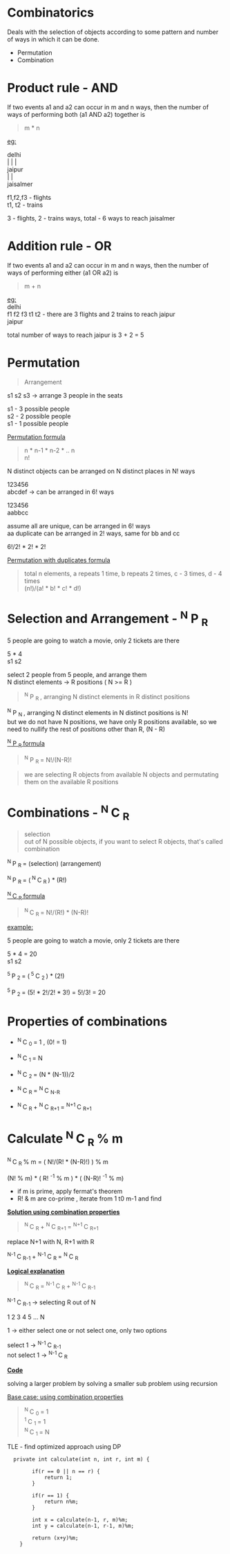 # Combinatorics

Deals with the selection of objects according to some pattern and number of ways in which it can be done.  
- Permutation  
- Combination  

# Product rule - AND

If two events a1 and a2 can occur in m and n ways, then the number of ways of performing both (a1 AND a2) together is   
> m * n  

<ins>eg:</ins>  
  
delhi  
| | |   
jaipur  
 |  |   
jaisalmer    

f1,f2,f3 - flights    
t1, t2 - trains  

3 - flights, 2 - trains ways, total - 6 ways to reach jaisalmer 


# Addition rule - OR

If two events a1 and a2 can occur in m and n ways, then the number of ways of performing either (a1 OR a2) is  
> m + n   

<ins>eg:</ins>  
delhi  
f1 f2 f3 t1 t2  - there are 3 flights and 2 trains to reach jaipur  
jaipur  

total number of ways to reach jaipur is 3 + 2 = 5  

# Permutation

> Arrangement  

s1 s2 s3 -> arrange 3 people in the seats  

s1 - 3 possible people  
s2 - 2 possible people  
s1 - 1 possible people  


<ins>Permutation formula</ins>  
> n * n-1 * n-2 * .. n  
> n!

N distinct objects can be arranged on N distinct places in N! ways  

123456  
abcdef -> can be arranged in 6! ways  

123456  
aabbcc  

assume all are unique, can be arranged in 6! ways  
aa duplicate can be arranged in 2! ways, same for bb and cc  

6!/2! * 2! * 2!  

<ins>Permutation with duplicates formula</ins>
> total n elements, a repeats 1 time, b repeats 2 times, c - 3 times, d - 4 times  
> (n!)/(a! * b! * c! * d!)


# Selection and Arrangement - <sup>N</sup> P <sub> R </sub>

5 people are going to watch a movie, only 2 tickets are there  

5 * 4  
s1 s2  

select 2 people from 5 people, and arrange them  
N distinct elements  -> R positions ( N >= R )

> <sup>N</sup> P <sub> R </sub> , arranging N distinct elements in R distinct positions


<sup>N</sup> P <sub> N </sub>, arranging N distinct elements in N distinct positions is N!  
but we do not have N positions, we have only R positions available, so we need to nullify the rest of positions other than R, (N - R)  

<ins><sup>N</sup> P <sub> R </sub>formula</ins>
> <sup>N</sup> P <sub> R </sub> = N!/(N-R)!

> we are selecting R objects from available N objects and permutating them on the available R positions  


# Combinations - <sup> N </sup> C <sub> R </sub>

> selection  
> out of N possible objects, if you want to select R objects, that's called combination

<sup> N </sup> P <sub> R </sub> = (selection) (arrangement)  

<sup> N </sup> P <sub> R </sub> = (<sup> N </sup> C <sub> R </sub>) * (R!)  

<ins><sup> N </sup> C <sub> R </sub> formula </ins>
> <sup> N </sup> C <sub> R </sub> = N!/(R!) * (N-R)!

<ins>example:</ins>  

5 people are going to watch a movie, only 2 tickets are there  

5 * 4  = 20  
s1 s2   

<sup> 5 </sup> P <sub> 2 </sub> = (<sup> 5 </sup> C <sub> 2 </sub>) * (2!)  

<sup> 5 </sup> P <sub> 2 </sub> = (5! * 2!/2! * 3!) = 5!/3! = 20  


# Properties of combinations

- <sup> N </sup> C <sub> 0 </sub> = 1 , (0! = 1)

- <sup> N </sup> C <sub> 1 </sub> = N 

- <sup> N </sup> C <sub> 2 </sub> = (N * (N-1))/2

- <sup> N </sup> C <sub> R </sub> = <sup> N </sup> C <sub> N-R </sub>

- <sup> N </sup> C <sub> R </sub> + <sup> N </sup> C <sub> R+1 </sub> = <sup> N+1 </sup> C <sub> R+1 </sub>


# Calculate <sup> N </sup> C <sub> R </sub> % m

<sup> N </sup> C <sub> R </sub> % m = ( N!/(R! * (N-R)!) ) % m  

(N! % m) * ( R! <sup>-1</sup> % m ) * ( (N-R)! <sup>-1</sup> % m)

- if m is prime, apply fermat's theorem
- R! & m are co-prime , iterate from 1 t0 m-1 and find

**<ins>Solution using combination properties</ins>**

> <sup> N </sup> C <sub> R </sub> + <sup> N </sup> C <sub> R+1 </sub> = <sup> N+1 </sup> C <sub> R+1 </sub>

replace N+1 with N, R+1 with R

<sup> N-1 </sup> C <sub> R-1 </sub> + <sup> N-1 </sup> C <sub> R </sub> = <sup> N </sup> C <sub> R </sub>


**<ins>Logical explanation</ins>**

 > <sup> N </sup> C <sub> R </sub> = <sup> N-1 </sup> C <sub> R </sub> + <sup> N-1 </sup> C <sub> R-1 </sub>
 
 <sup> N-1 </sup> C <sub> R-1 </sub> -> selecting R out of N  
 
 1 2 3 4 5 ... N  
 
 1 -> either select one or not select one, only two options  
 
 select 1     -> <sup> N-1 </sup> C <sub> R-1 </sub>  
 not select 1 -> <sup> N-1 </sup> C <sub> R </sub>


**<ins>Code</ins>**

solving a larger problem by solving a smaller sub problem using recursion  

<ins>Base case: using combination properties</ins>  
> <sup> N </sup> C <sub> 0 </sub> = 1  
> <sup> 1 </sup> C <sub> 1 </sub> = 1  
> <sup> N </sup> C <sub> 1 </sub> = N  


TLE - find optimized approach using DP

```
  private int calculate(int n, int r, int m) {

        if(r == 0 || n == r) {
            return 1;
        }

        if(r == 1) {
            return n%m;
        }

        int x = calculate(n-1, r, m)%m;
        int y = calculate(n-1, r-1, m)%m;

        return (x+y)%m;
    }
```

